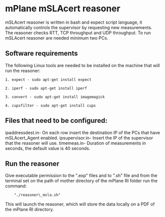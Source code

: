 # mPlane mSLAcert reasoner

mSLAcert reasoner is written in bash and expect script language, it automatically controls the supervisor 
by requesting new measurements. The reasoner checks RTT, TCP throughput and UDP throughput. To run mSLAcert reasoner are needed minimum two PCs.

## Software requirements

The following Linux tools are needed to be installed on the machine that will run the reasoner:

	1. expect - sudo apt-get install expect

	2. iperf - sudo apt-get install iperf

	3. convert - sudo apt-get install imagemagick

	4. cupsfilter - sudo apt-get install cups
	
## Files that need to be configured:

ipaddressdest.in- On each row insert the destination IP of the PCs that have mSLAcert_Agent enabled.
ipsupervisor.in- Insert the IP of the supervisor that the reasoner will use.
timemeas.in- Duration of measurements in seconds, the default value is 40 seconds.


## Run the reasoner

Give executable permission to the ".exp" files and to ".sh" file and from the terminal set on the path of mother directory of the mPlane RI folder run the command:

		"./reasoner\_msla.sh"

This will launch the reasoner, which will store the data locally on a PDF of the mPlane RI directory.
